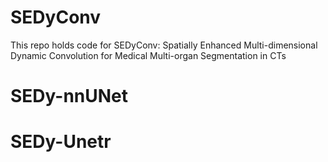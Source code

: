 
# SEDyConv
This repo holds code for SEDyConv: Spatially Enhanced Multi-dimensional Dynamic Convolution for Medical Multi-organ Segmentation in CTs


# SEDy-nnUNet


# SEDy-Unetr
